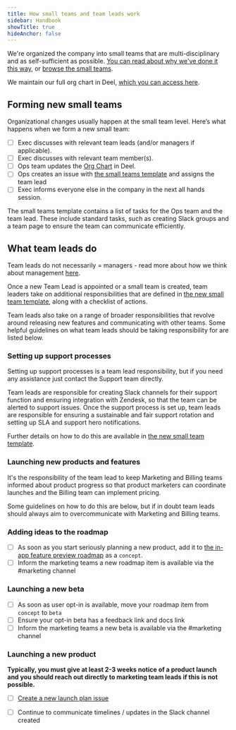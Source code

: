 ```yaml
---
title: How small teams and team leads work
sidebar: Handbook
showTitle: true
hideAnchor: false
---
```


We're organized the company into small teams that are multi-disciplinary and as self-sufficient as possible. [You can read about why we've done it this way](/handbook/company/small-teams), or [browse the small teams](/teams).

We maintain our full org chart in Deel, [which you can access here](https://app.deel.com/organization-chart/organization/834ac289-7c04-4d93-91f0-8922c5664b77?groupBy=group-by-report).

## Forming new small teams

Organizational changes usually happen at the small team level. Here’s what happens when we form a new small team: 

- [ ] Exec discusses with relevant team leads (and/or managers if applicable).
- [ ] Exec discusses with relevant team member(s). 
- [ ] Ops team updates the [Org Chart](https://app.deel.com/organization-chart/organization/834ac289-7c04-4d93-91f0-8922c5664b77?groupBy=group-by-report) in Deel.
- [ ] Ops creates an issue with [the small teams template](https://github.com/PostHog/company-internal/blob/master/.github/ISSUE_TEMPLATE/new-small-team.md) and assigns the team lead
- [ ] Exec informs everyone else in the company in the next all hands session.

The small teams template contains a list of tasks for the Ops team and the team lead. These include standard tasks, such as creating Slack groups and a team page to ensure the team can communicate efficiently. 

## What team leads do

Team leads do not necessarily = managers - read more about how we think about management [here](/handbook/company/management). 

Once a new Team Lead is appointed or a small team is created, team leaders take on additional responsibilities that are defined in [the new small team template](https://github.com/PostHog/company-internal/blob/master/.github/ISSUE_TEMPLATE/new-small-team.md), along with a checklist of actions. 

Team leads also take on a range of broader responsibilities that revolve around releasing new features and communicating with other teams. Some helpful guidelines on what team leads should be taking responsibility for are listed below. 

### Setting up support processes
Setting up support processes is a team lead responsibility, but if you need any assistance just contact the Support team directly.

Team leads are responsible for creating Slack channels for their support function and ensuring integration with Zendesk, so that the team can be alerted to support issues. Once the support process is set up, team leads are responsible for ensuring a sustainable and fair support rotation and setting up SLA and support hero notifications. 

Further details on how to do this are available in [the new small team template](https://github.com/PostHog/company-internal/blob/master/.github/ISSUE_TEMPLATE/new-small-team.md). 

### Launching new products and features
It's the responsibility of the team lead to keep Marketing and Billing teams informed about product progress so that product marketers can coordinate launches and the Billing team can implement pricing. 

Some guidelines on how to do this are below, but if in doubt team leads should always aim to overcommunicate with Marketing and Billing teams. 

### Adding ideas to the roadmap

- [ ] As soon as you start seriously planning a new product, add it to [the in-app feature preview roadmap](https://posthog.com/docs/feature-flags/early-access-feature-management) as a `concept`.
- [ ] Inform the marketing teams a new roadmap item is available via the #marketing channel

### Launching a new beta

- [ ] As soon as user opt-in is available, move your roadmap item from `concept` to `beta`
- [ ] Ensure your opt-in beta has a feedback link and docs link
- [ ] Inform the marketing teams a new beta is available via the #marketing channel

### Launching a new product

**Typically, you must give at least 2-3 weeks notice of a product launch and you should reach out directly to marketing team leads if this is not possible.**

- [ ] [Create a new launch plan issue](https://github.com/PostHog/meta/issues/new?template=launch-plan-.md)
- [ ] Continue to communicate timelines / updates in the Slack channel created



